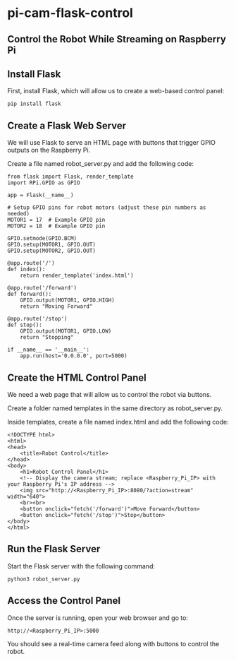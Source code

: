 
# pi-cam-flask-control

## Control the Robot While Streaming on Raspberry Pi


## Install Flask

First, install Flask, which will allow us to create a web-based control panel:

    pip install flask


## Create a Flask Web Server

We will use Flask to serve an HTML page with buttons that trigger GPIO outputs on the Raspberry Pi.

Create a file named robot_server.py and add the following code:

    from flask import Flask, render_template
    import RPi.GPIO as GPIO

    app = Flask(__name__)

    # Setup GPIO pins for robot motors (adjust these pin numbers as needed)
    MOTOR1 = 17  # Example GPIO pin
    MOTOR2 = 18  # Example GPIO pin

    GPIO.setmode(GPIO.BCM)
    GPIO.setup(MOTOR1, GPIO.OUT)
    GPIO.setup(MOTOR2, GPIO.OUT)

    @app.route('/')
    def index():
        return render_template('index.html')

    @app.route('/forward')
    def forward():
        GPIO.output(MOTOR1, GPIO.HIGH)
        return "Moving Forward"

    @app.route('/stop')
    def stop():
        GPIO.output(MOTOR1, GPIO.LOW)
        return "Stopping"

    if __name__ == '__main__':
        app.run(host='0.0.0.0', port=5000)

## Create the HTML Control Panel

We need a web page that will allow us to control the robot via buttons.

Create a folder named templates in the same directory as robot_server.py.

Inside templates, create a file named index.html and add the following code:

    <!DOCTYPE html>
    <html>
    <head>
        <title>Robot Control</title>
    </head>
    <body>
        <h1>Robot Control Panel</h1>
        <!-- Display the camera stream; replace <Raspberry_Pi_IP> with your Raspberry Pi's IP address -->
        <img src="http://<Raspberry_Pi_IP>:8080/?action=stream" width="640">
        <br><br>
        <button onclick="fetch('/forward')">Move Forward</button>
        <button onclick="fetch('/stop')">Stop</button>
    </body>
    </html>

## Run the Flask Server

Start the Flask server with the following command:

    python3 robot_server.py

## Access the Control Panel

Once the server is running, open your web browser and go to:

    http://<Raspberry_Pi_IP>:5000

You should see a real-time camera feed along with buttons to control the robot.